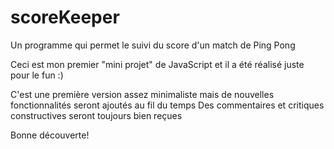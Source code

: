 # scoreKeeper
Un programme qui permet le suivi du score d'un match de Ping Pong

Ceci est mon premier "mini projet" de JavaScript et il a été réalisé juste pour le fun :)

C'est une première version assez minimaliste mais de nouvelles fonctionnalités seront ajoutés au fil du temps
Des commentaires et critiques constructives seront toujours bien reçues

Bonne découverte!
